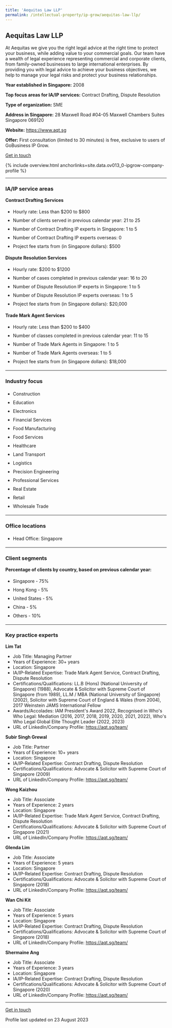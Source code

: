 ```yaml
---
title: 'Aequitas Law LLP'
permalink: /intellectual-property/ip-grow/aequitas-law-llp/
---
```


## Aequitas Law LLP

At Aequitas we give you the right legal advice at the right time to protect your business, while adding value to your commercial goals. Our team have a wealth of legal experience representing commercial and corporate clients, from family-owned businesses to large international enterprises. By providing you with legal advice to achieve your business objectives, we help to manage your legal risks and protect your business relationships.

<b>Year established in Singapore:</b> 2008

<b>Top focus areas for IA/IP services:</b> Contract Drafting, Dispute Resolution

<b>Type of organization:</b> SME

<b>Address in Singapore:</b> 28 Maxwell Road #04-05 Maxwell Chambers Suites Singapore 069120

<b>Website:</b> <a href='https://www.aqt.sg'>https://www.aqt.sg</a>

<b>Offer:</b> First consultation (limited to 30 minutes) is free, exclusive to users of GoBusiness IP Grow.

<a class='btn' href='https://form.gov.sg/64c709e15ed383001239085b' target='_blank' rel='noopener'>Get in touch</a>

{% include overview.html anchorlinks=site.data.ov013_0-ipgrow-company-profile %}

---
<a name='ip-related-service-areas'></a>
### IA/IP service areas

**Contract Drafting Services**

<ul>
<li style='line-height: 27px; margin: 0px 0px !important'>Hourly rate:  Less than $200 to $800</li>
<li style='line-height: 27px; margin: 0px 0px !important'>Number of clients served in previous calendar year: 21 to 25</li>
<li style='line-height: 27px; margin: 0px 0px !important'>Number of Contract Drafting IP experts in Singapore: 1 to 5</li>
<li style='line-height: 27px; margin: 0px 0px !important'>Number of Contract Drafting IP experts overseas: 0</li>
<li style='line-height: 27px; margin: 0px 0px !important'>Project fee starts from (in Singapore dollars): $500</li>
</ul>

**Dispute Resolution Services**

<ul>
<li style='line-height: 27px; margin: 0px 0px !important'>Hourly rate:  $200 to $1200</li>
<li style='line-height: 27px; margin: 0px 0px !important'>Number of cases completed in previous calendar year: 16 to 20</li>
<li style='line-height: 27px; margin: 0px 0px !important'>Number of Dispute Resolution IP experts in Singapore: 1 to 5</li>
<li style='line-height: 27px; margin: 0px 0px !important'>Number of Dispute Resolution IP experts overseas: 1 to 5</li>
<li style='line-height: 27px; margin: 0px 0px !important'>Project fee starts from (in Singapore dollars):  $20,000</li>
</ul>

**Trade Mark Agent Services**

<ul>
<li style='line-height: 27px; margin: 0px 0px !important'>Hourly rate:  Less than $200 to $400</li>
<li style='line-height: 27px; margin: 0px 0px !important'>Number of classes completed in previous calendar year: 11 to 15</li>
<li style='line-height: 27px; margin: 0px 0px !important'>Number of Trade Mark Agents in Singapore: 1 to 5</li>
<li style='line-height: 27px; margin: 0px 0px !important'>Number of Trade Mark Agents overseas: 1 to 5</li>
<li style='line-height: 27px; margin: 0px 0px !important'>Project fee starts from (in Singapore dollars):  $18,000</li>
</ul>

---
<a name='industry-focus'></a>
### Industry focus

<ul><li style='line-height: 27px; margin: 0px 0px !important'> Construction </li><li style='line-height: 27px; margin: 0px 0px !important'>Education </li><li style='line-height: 27px; margin: 0px 0px !important'>Electronics </li><li style='line-height: 27px; margin: 0px 0px !important'>Financial Services </li><li style='line-height: 27px; margin: 0px 0px !important'>Food Manufacturing </li><li style='line-height: 27px; margin: 0px 0px !important'>Food Services </li><li style='line-height: 27px; margin: 0px 0px !important'>Healthcare </li><li style='line-height: 27px; margin: 0px 0px !important'>Land Transport </li><li style='line-height: 27px; margin: 0px 0px !important'>Logistics </li><li style='line-height: 27px; margin: 0px 0px !important'>Precision Engineering </li><li style='line-height: 27px; margin: 0px 0px !important'>Professional Services </li><li style='line-height: 27px; margin: 0px 0px !important'>Real Estate </li><li style='line-height: 27px; margin: 0px 0px !important'>Retail </li><li style='line-height: 27px; margin: 0px 0px !important'>Wholesale Trade</li></ul>

---
<a name='office-locations'></a>
### Office locations

<ul><li style='line-height: 27px; margin: 0px 0px !important'> Head Office: Singapore</li></ul>

---
<a name='client-segments'></a>
### Client segments

**Percentage of clients by country, based on previous calendar year:**

<ul><li style='line-height: 27px; margin: 0px 0px !important'> Singapore - 75%</li><li style='line-height: 27px; margin: 0px 0px !important'>Hong Kong - 5%</li><li style='line-height: 27px; margin: 0px 0px !important'>United States - 5%</li><li style='line-height: 27px; margin: 0px 0px !important'>China - 5%</li><li style='line-height: 27px; margin: 0px 0px !important'>Others - 10%</li></ul>

---
<a name='key-practice-experts'></a>
### Key practice experts

**Lim Tat**

- Job Title: Managing Partner
- Years of Experience: 30+ years
- Location: Singapore
- IA/IP-Related Expertise: Trade Mark Agent Service, Contract Drafting, Dispute Resolution
- Certifications/Qualifications: LL.B (Hons) (National University of Singapore) (1988), Advocate & Solicitor with Supreme Court of Singapore (from 1989), LL.M / MBA (National University of Singapore) (2002), Solicitor with Supreme Court of England & Wales (from 2004), 2017 Weinstein JAMS International Fellow
- Awards/Accolades: IAM President's Award 2022, Recognised in Who's Who Legal: Mediation (2016, 2017, 2018, 2019, 2020, 2021, 2022), Who's Who Legal Global Elite Thought Leader (2022, 2023)
- URL of LinkedIn/Company Profile: <a href="https://aqt.sg/team/" target="_blank" rel="noopener">https://aqt.sg/team/</a>

**Subir Singh Grewal**

- Job Title: Partner
- Years of Experience: 10+ years
- Location: Singapore
- IA/IP-Related Expertise: Contract Drafting, Dispute Resolution
- Certifications/Qualifications: Advocate & Solicitor with Supreme Court of Singapore (2009)
- URL of LinkedIn/Company Profile: <a href="https://aqt.sg/team/" target="_blank" rel="noopener">https://aqt.sg/team/</a>


**Wong Kaizhou**

- Job Title: Associate
- Years of Experience: 2 years
- Location: Singapore
- IA/IP-Related Expertise: Trade Mark Agent Service, Contract Drafting, Dispute Resolution
- Certifications/Qualifications: Advocate & Solicitor with Supreme Court of Singapore (2021)
- URL of LinkedIn/Company Profile: <a href="https://aqt.sg/team/" target="_blank" rel="noopener">https://aqt.sg/team/</a>

**Glenda Lim**

- Job Title: Associate
- Years of Experience: 5 years
- Location: Singapore
- IA/IP-Related Expertise: Contract Drafting, Dispute Resolution
- Certifications/Qualifications: Advocate & Solicitor with Supreme Court of Singapore (2018)
- URL of LinkedIn/Company Profile: <a href="https://aqt.sg/team/" target="_blank" rel="noopener">https://aqt.sg/team/</a>

**Wan Chi Kit**

- Job Title: Associate
- Years of Experience: 5 years
- Location: Singapore
- IA/IP-Related Expertise: Contract Drafting, Dispute Resolution
- Certifications/Qualifications: Advocate & Solicitor with Supreme Court of Singapore (2018)
- URL of LinkedIn/Company Profile: <a href="https://aqt.sg/team/" target="_blank" rel="noopener">https://aqt.sg/team/</a>

**Shermaine Ang**

- Job Title: Associate
- Years of Experience: 3 years
- Location: Singapore
- IA/IP-Related Expertise: Contract Drafting, Dispute Resolution
- Certifications/Qualifications: Advocate & Solicitor with Supreme Court of Singapore (2020)
- URL of LinkedIn/Company Profile: <a href="https://aqt.sg/team/" target="_blank" rel="noopener">https://aqt.sg/team/</a>

---
<p>
<a class='btn' href='https://form.gov.sg/64c709e15ed383001239085b' target='_blank' rel='noopener'>Get in touch</a>
</p>
Profile last updated on 23 August 2023
